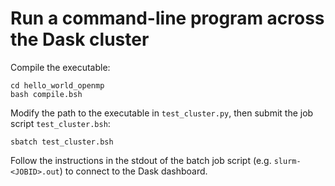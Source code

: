 # Run a command-line program across the Dask cluster

Compile the executable:
```shell
cd hello_world_openmp
bash compile.bsh
```

Modify the path to the executable in `test_cluster.py`, then submit the job script `test_cluster.bsh`:
```shell
sbatch test_cluster.bsh
```

Follow the instructions in the stdout of the batch job script (e.g. `slurm-<JOBID>.out`) to connect to the Dask dashboard. 
